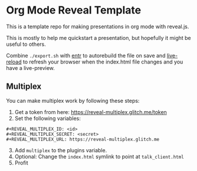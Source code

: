 # Org Mode Reveal Template

This is a template repo for making presentations in org mode with reveal.js.

This is mostly to help me quickstart a presentation, but hopefully it might be useful to others.

Combine `./export.sh` with [entr](https://github.com/eradman/entr) to autorebuild the file on save and [live-reload](https://github.com/blaise-io/live-reload/) to refresh your browser when the index.html file changes and you have a live-preview.

## Multiplex

You can make multiplex work by following these steps:

1) Get a token from here: https://reveal-multiplex.glitch.me/token
2) Set the following variables:
```
#+REVEAL_MULTIPLEX_ID: <id>
#+REVEAL_MULTIPLEX_SECRET: <secret>
#+REVEAL_MULTIPLEX_URL: https://reveal-multiplex.glitch.me
```
3) Add `multiplex` to the plugins variable.
4) Optional: Change the `index.html` symlink to point at `talk_client.html`
5) Profit

